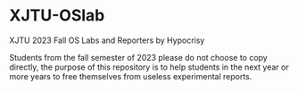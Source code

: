 # XJTU-OSlab
XJTU 2023 Fall OS Labs and Reporters by Hypocrisy

Students from the fall semester of 2023 please do not choose to copy directly, the purpose of this repository is to help students in the next year or more years to free themselves from useless experimental reports.
